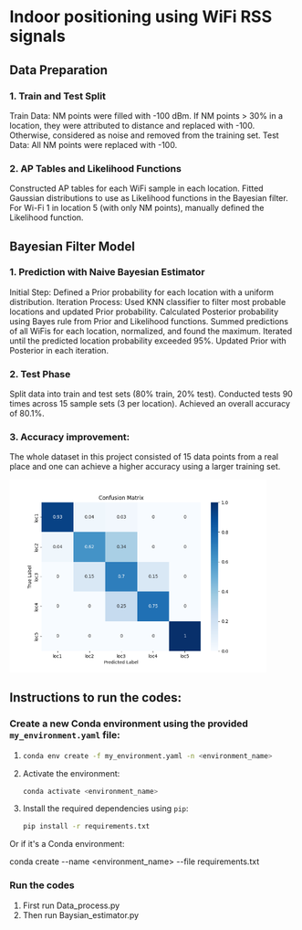 # Indoor positioning using WiFi RSS signals

## Data Preparation
### 1. Train and Test Split
Train Data:
NM points were filled with -100 dBm.
If NM points > 30% in a location, they were attributed to distance and replaced with -100.
Otherwise, considered as noise and removed from the training set.
Test Data:
All NM points were replaced with -100.
### 2. AP Tables and Likelihood Functions
Constructed AP tables for each WiFi sample in each location.
Fitted Gaussian distributions to use as Likelihood functions in the Bayesian filter.
For Wi-Fi 1 in location 5 (with only NM points), manually defined the Likelihood function.

## Bayesian Filter Model
### 1. Prediction with Naive Bayesian Estimator
Initial Step:
Defined a Prior probability for each location with a uniform distribution.
Iteration Process:
Used KNN classifier to filter most probable locations and updated Prior probability.
Calculated Posterior probability using Bayes rule from Prior and Likelihood functions.
Summed predictions of all WiFis for each location, normalized, and found the maximum.
Iterated until the predicted location probability exceeded 95%.
Updated Prior with Posterior in each iteration.
### 2. Test Phase
Split data into train and test sets (80% train, 20% test).
Conducted tests 90 times across 15 sample sets (3 per location).
Achieved an overall accuracy of 80.1%.
### 3. Accuracy improvement:
The whole dataset in this project consisted of 15 data points from a real place and one can achieve a higher accuracy using a larger training set.

<img src="Confusion matrix.png" width="450">



## Instructions to run the codes:



### Create a new Conda environment using the provided `my_environment.yaml` file: 

 
1.  ```bash
    conda env create -f my_environment.yaml -n <environment_name>
    ```
2. Activate the environment:

    ```bash
   conda activate <environment_name>
    ```

3. Install the required dependencies using `pip`:

    ```bash
    pip install -r requirements.txt
    ```
Or if it's a Conda environment:

conda create --name <environment_name> --file requirements.txt

### Run the codes
1. First run Data_process.py
2. Then run Baysian_estimator.py 

